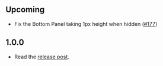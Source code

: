 ## Upcoming

* Fix the Bottom Panel taking 1px height when hidden ([#177](https://github.com/steelbrain/linter-ui-default/pull/177))

## 1.0.0

* Read the [release post](http://steelbrain.me/2017/03/13/linter-v2-released.html).
